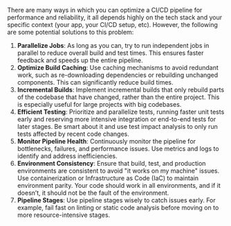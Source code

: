 There are many ways in which you can optimize a CI/CD pipeline for performance and reliability, it all depends highly on the tech stack and your specific context (your app, your CI/CD setup, etc). However, the following are some potential solutions to this problem:

1. **Parallelize Jobs**: As long as you can, try to run independent jobs in parallel to reduce overall build and test times. This ensures faster feedback and speeds up the entire pipeline.
2. **Optimize Build Caching**: Use caching mechanisms to avoid redundant work, such as re-downloading dependencies or rebuilding unchanged components. This can significantly reduce build times.
3. **Incremental Builds**: Implement incremental builds that only rebuild parts of the codebase that have changed, rather than the entire project. This is especially useful for large projects with big codebases.
4. **Efficient Testing**: Prioritize and parallelize tests, running faster unit tests early and reserving more intensive integration or end-to-end tests for later stages. Be smart about it and use test impact analysis to only run tests affected by recent code changes.
5. **Monitor Pipeline Health**: Continuously monitor the pipeline for bottlenecks, failures, and performance issues. Use metrics and logs to identify and address inefficiencies.
6. **Environment Consistency**: Ensure that build, test, and production environments are consistent to avoid "it works on my machine" issues. Use containerization or Infrastructure as Code (IaC) to maintain environment parity. Your code should work in all environments, and if it doesn’t, it should not be the fault of the environment.
7. **Pipeline Stages**: Use pipeline stages wisely to catch issues early. For example, fail fast on linting or static code analysis before moving on to more resource-intensive stages.
